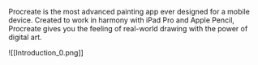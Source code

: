 Procreate is the most advanced painting app ever designed for a mobile device. Created to work in harmony with iPad Pro and Apple Pencil, Procreate gives you the feeling of real-world drawing with the power of digital art.

![[Introduction_0.png]]